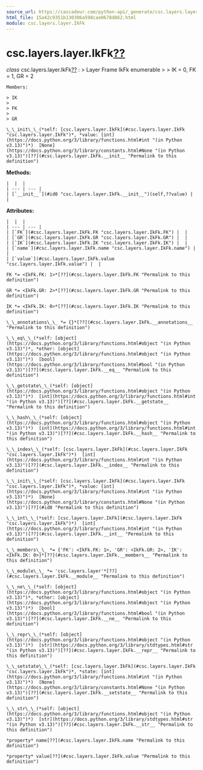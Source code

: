 ```yaml
---
source_url: https://cascadeur.com/python-api/_generate/csc.layers.layer.IkFk.html
html_file: 15a42c9351b130306a598cae0678d862.html
module: csc.layers.layer.IkFk
---
```


# csc.layers.layer.IkFk[??](#csc-layers-layer-ikfk "Permalink to this heading")

*class* csc.layers.layer.IkFk[??](#csc.layers.layer.IkFk "Permalink to this definition")
:   > Layer Frame IkFk enumerable
    >
    > IK = 0, FK = 1, GR = 2

    Members:

    > IK
    >
    > FK
    >
    > GR

    \_\_init\_\_(*self: [csc.layers.layer.IkFk](#csc.layers.layer.IkFk "csc.layers.layer.IkFk")*, *value: [int](https://docs.python.org/3/library/functions.html#int "(in Python v3.13)")*)  [None](https://docs.python.org/3/library/constants.html#None "(in Python v3.13)")[??](#csc.layers.layer.IkFk.__init__ "Permalink to this definition")

    
**Methods:**

    |  |  |
    | --- | --- |
    | [`__init__`](#id0 "csc.layers.layer.IkFk.__init__")(self,??value) |  |

    
**Attributes:**

    |  |  |
    | --- | --- |
    | [`FK`](#csc.layers.layer.IkFk.FK "csc.layers.layer.IkFk.FK") |  |
    | [`GR`](#csc.layers.layer.IkFk.GR "csc.layers.layer.IkFk.GR") |  |
    | [`IK`](#csc.layers.layer.IkFk.IK "csc.layers.layer.IkFk.IK") |  |
    | [`name`](#csc.layers.layer.IkFk.name "csc.layers.layer.IkFk.name") |  |
    | [`value`](#csc.layers.layer.IkFk.value "csc.layers.layer.IkFk.value") |  |

    FK *= <IkFk.FK: 1>*[??](#csc.layers.layer.IkFk.FK "Permalink to this definition")

    GR *= <IkFk.GR: 2>*[??](#csc.layers.layer.IkFk.GR "Permalink to this definition")

    IK *= <IkFk.IK: 0>*[??](#csc.layers.layer.IkFk.IK "Permalink to this definition")

    \_\_annotations\_\_ *= {}*[??](#csc.layers.layer.IkFk.__annotations__ "Permalink to this definition")

    \_\_eq\_\_(*self: [object](https://docs.python.org/3/library/functions.html#object "(in Python v3.13)")*, *other: [object](https://docs.python.org/3/library/functions.html#object "(in Python v3.13)")*)  [bool](https://docs.python.org/3/library/functions.html#bool "(in Python v3.13)")[??](#csc.layers.layer.IkFk.__eq__ "Permalink to this definition")

    \_\_getstate\_\_(*self: [object](https://docs.python.org/3/library/functions.html#object "(in Python v3.13)")*)  [int](https://docs.python.org/3/library/functions.html#int "(in Python v3.13)")[??](#csc.layers.layer.IkFk.__getstate__ "Permalink to this definition")

    \_\_hash\_\_(*self: [object](https://docs.python.org/3/library/functions.html#object "(in Python v3.13)")*)  [int](https://docs.python.org/3/library/functions.html#int "(in Python v3.13)")[??](#csc.layers.layer.IkFk.__hash__ "Permalink to this definition")

    \_\_index\_\_(*self: [csc.layers.layer.IkFk](#csc.layers.layer.IkFk "csc.layers.layer.IkFk")*)  [int](https://docs.python.org/3/library/functions.html#int "(in Python v3.13)")[??](#csc.layers.layer.IkFk.__index__ "Permalink to this definition")

    \_\_init\_\_(*self: [csc.layers.layer.IkFk](#csc.layers.layer.IkFk "csc.layers.layer.IkFk")*, *value: [int](https://docs.python.org/3/library/functions.html#int "(in Python v3.13)")*)  [None](https://docs.python.org/3/library/constants.html#None "(in Python v3.13)")[??](#id0 "Permalink to this definition")

    \_\_int\_\_(*self: [csc.layers.layer.IkFk](#csc.layers.layer.IkFk "csc.layers.layer.IkFk")*)  [int](https://docs.python.org/3/library/functions.html#int "(in Python v3.13)")[??](#csc.layers.layer.IkFk.__int__ "Permalink to this definition")

    \_\_members\_\_ *= {'FK': <IkFk.FK: 1>, 'GR': <IkFk.GR: 2>, 'IK': <IkFk.IK: 0>}*[??](#csc.layers.layer.IkFk.__members__ "Permalink to this definition")

    \_\_module\_\_ *= 'csc.layers.layer'*[??](#csc.layers.layer.IkFk.__module__ "Permalink to this definition")

    \_\_ne\_\_(*self: [object](https://docs.python.org/3/library/functions.html#object "(in Python v3.13)")*, *other: [object](https://docs.python.org/3/library/functions.html#object "(in Python v3.13)")*)  [bool](https://docs.python.org/3/library/functions.html#bool "(in Python v3.13)")[??](#csc.layers.layer.IkFk.__ne__ "Permalink to this definition")

    \_\_repr\_\_(*self: [object](https://docs.python.org/3/library/functions.html#object "(in Python v3.13)")*)  [str](https://docs.python.org/3/library/stdtypes.html#str "(in Python v3.13)")[??](#csc.layers.layer.IkFk.__repr__ "Permalink to this definition")

    \_\_setstate\_\_(*self: [csc.layers.layer.IkFk](#csc.layers.layer.IkFk "csc.layers.layer.IkFk")*, *state: [int](https://docs.python.org/3/library/functions.html#int "(in Python v3.13)")*)  [None](https://docs.python.org/3/library/constants.html#None "(in Python v3.13)")[??](#csc.layers.layer.IkFk.__setstate__ "Permalink to this definition")

    \_\_str\_\_(*self: [object](https://docs.python.org/3/library/functions.html#object "(in Python v3.13)")*)  [str](https://docs.python.org/3/library/stdtypes.html#str "(in Python v3.13)")[??](#csc.layers.layer.IkFk.__str__ "Permalink to this definition")

    *property* name[??](#csc.layers.layer.IkFk.name "Permalink to this definition")

    *property* value[??](#csc.layers.layer.IkFk.value "Permalink to this definition")